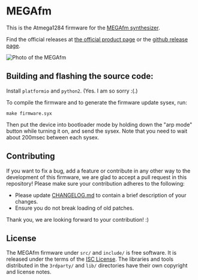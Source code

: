 # MEGAfm

This is the Atmega1284 firmware for the [MEGAfm synthesizer](https://www.twistedelectrons.com/megafm).

Find the official releases at [the official product page](https://www.twistedelectrons.com/megafm) or the [github release page](https://github.com/twistedelectrons/MEGAfm/releases).

![Photo of the MEGAfm](https://static.wixstatic.com/media/b8c32b_6152ca5a9ba64d23bcfb972bbee82721~mv2.jpeg/v1/fill/w_1024,h_606,al_c,q_85,enc_auto/b8c32b_6152ca5a9ba64d23bcfb972bbee82721~mv2.jpeg)

## Building and flashing the source code:

Install `platformio` and `python2`. (Yes. I am so sorry :(.)

To compile the firmware and to generate the firmware update sysex, run:

```
make firmware.syx
```

Then put the device into bootloader mode by holding down the "arp mode" button while turning it on,
and send the sysex. Note that you need to wait about 200msec between each sysex.

## Contributing

If you want to fix a bug, add a feature or contribute in any other way to the development
of this firmware, we are glad to accept a pull request in this repository! Please make sure
your contribution adheres to the following:

- Please update [CHANGELOG.md](CHANGELOG.md) to contain a brief description of your changes.
- Ensure you do not break loading of old patches.

Thank you, we are looking forward to your contribution! :)

## License

The MEGAfm firmware under `src/` and `include/` is free software. It is released under the terms of
the [ISC License](LICENSE.md). The libraries and tools distributed in the `3rdparty/` and `lib/`
directories have their own copyright and license notes.

